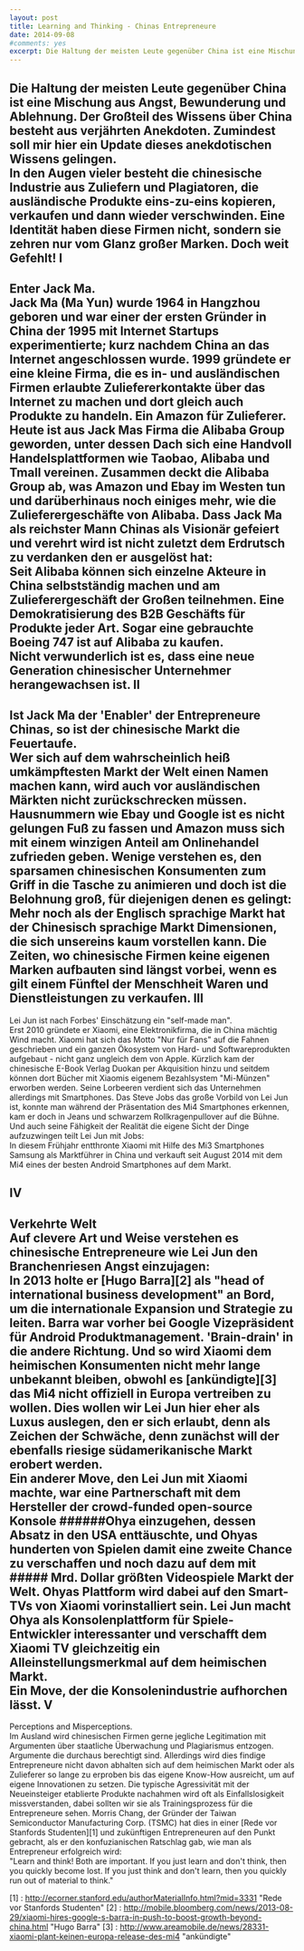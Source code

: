 ```yaml
---
layout: post
title: Learning and Thinking - Chinas Entrepreneure
date: 2014-09-08
#comments: yes
excerpt: Die Haltung der meisten Leute gegenüber China ist eine Mischung aus Angst, Bewunderung und Ablehnung. Der Großteil des Wissens über China besteht aus verjährten Anekdoten. Zumindest soll mir hier ein Update dieses anekdotischen Wissens gelingen.
---
```


Die Haltung der meisten Leute gegenüber China ist eine Mischung aus Angst, Bewunderung und Ablehnung. Der Großteil des Wissens über China besteht aus verjährten Anekdoten. Zumindest soll mir hier ein Update dieses anekdotischen Wissens gelingen.  
In den Augen vieler besteht die chinesische Industrie aus Zuliefern und Plagiatoren, die ausländische Produkte eins-zu-eins kopieren, verkaufen und dann wieder verschwinden. Eine Identität haben diese Firmen nicht, sondern sie zehren nur vom Glanz großer Marken. Doch weit Gefehlt!
I
---------
Enter Jack Ma.  
Jack Ma (Ma Yun) wurde 1964 in Hangzhou geboren und war einer der ersten Gründer in China der 1995 mit Internet Startups experimentierte; kurz nachdem China an das Internet angeschlossen wurde. 1999 gründete er eine kleine Firma, die es in- und ausländischen Firmen erlaubte Zuliefererkontakte über das Internet zu machen und dort gleich auch Produkte zu handeln. Ein Amazon für Zulieferer.  
Heute ist aus Jack Mas Firma die Alibaba Group geworden, unter dessen Dach sich eine Handvoll Handelsplattformen wie Taobao, Alibaba und Tmall vereinen. Zusammen deckt die Alibaba Group ab, was Amazon und Ebay im Westen tun und darüberhinaus noch einiges mehr, wie die Zulieferergeschäfte von Alibaba. Dass Jack Ma als reichster Mann Chinas als Visionär gefeiert und verehrt wird ist nicht zuletzt dem Erdrutsch zu verdanken den er ausgelöst hat:  
Seit Alibaba können sich einzelne Akteure in China selbstständig machen und am Zulieferergeschäft der Großen teilnehmen. Eine Demokratisierung des B2B Geschäfts für Produkte jeder Art. Sogar eine gebrauchte Boeing 747 ist auf Alibaba zu kaufen.  
Nicht verwunderlich ist es, dass eine neue Generation chinesischer Unternehmer herangewachsen ist.
II
------
Ist Jack Ma der 'Enabler' der Entrepreneure Chinas, so ist der chinesische Markt die Feuertaufe.  
Wer sich auf dem wahrscheinlich heiß umkämpftesten Markt der Welt einen Namen machen kann, wird auch vor ausländischen Märkten nicht zurückschrecken müssen. Hausnummern wie Ebay und Google ist es nicht gelungen Fuß zu fassen und Amazon muss sich mit einem winzigen Anteil am Onlinehandel zufrieden geben. Wenige verstehen es, den sparsamen chinesischen Konsumenten zum Griff in die Tasche zu animieren und doch ist die Belohnung groß, für diejenigen denen es gelingt:  
Mehr noch als der Englisch sprachige Markt hat der Chinesisch sprachige Markt Dimensionen, die sich unsereins kaum vorstellen kann.  Die Zeiten, wo chinesische Firmen keine eigenen Marken aufbauten sind längst vorbei, wenn es gilt einem Fünftel der Menschheit Waren und Dienstleistungen zu verkaufen.
III
------
Lei Jun ist nach Forbes' Einschätzung ein "self-made man".  
Erst 2010 gründete er Xiaomi, eine Elektronikfirma, die in China mächtig Wind macht. Xiaomi hat sich das Motto "Nur für Fans" auf die Fahnen geschrieben und ein ganzen Ökosystem von Hard- und Softwareprodukten aufgebaut - nicht ganz ungleich dem von Apple. Kürzlich kam der chinesische E-Book Verlag Duokan per Akquisition hinzu und seitdem können dort Bücher mit Xiaomis eigenem Bezahlsystem "Mi-Münzen" erworben werden. Seine Lorbeeren verdient sich das Unternehmen allerdings mit Smartphones. Das Steve Jobs das große Vorbild von Lei Jun ist, konnte man während der Präsentation des Mi4 Smartphones erkennen, kam er doch in Jeans und schwarzem Rollkragenpullover auf die Bühne. Und auch seine Fähigkeit der Realität die eigene Sicht der Dinge aufzuzwingen teilt Lei Jun mit Jobs:  
In diesem Frühjahr entthronte Xiaomi mit Hilfe des Mi3 Smartphones Samsung als Marktführer in China und verkauft seit August 2014 mit dem Mi4 eines der besten Android Smartphones auf dem Markt. 

IV
------
Verkehrte Welt  
Auf clevere Art und Weise verstehen es chinesische Entrepreneure wie Lei Jun den Branchenriesen Angst einzujagen:  
In 2013 holte er [Hugo Barra][2] als "head of international business development" an Bord, um die internationale Expansion und Strategie zu leiten. Barra war vorher bei Google Vizepräsident für Android Produktmanagement. 'Brain-drain' in die andere Richtung. Und so wird Xiaomi dem heimischen Konsumenten nicht mehr lange unbekannt bleiben, obwohl es [ankündigte][3] das Mi4 nicht offiziell in Europa vertreiben zu wollen. Dies wollen wir Lei Jun hier eher als Luxus auslegen, den er sich erlaubt, denn als Zeichen der Schwäche, denn zunächst will der ebenfalls riesige südamerikanische Markt erobert werden.  
Ein anderer Move, den Lei Jun mit Xiaomi machte, war eine Partnerschaft mit dem Hersteller der crowd-funded open-source Konsole ######Ohya einzugehen, dessen Absatz in den USA enttäuschte, und Ohyas hunderten von Spielen damit eine zweite Chance zu verschaffen und noch dazu auf dem mit ##### Mrd. Dollar größten Videospiele Markt der Welt. Ohyas Plattform wird dabei auf den Smart-TVs von Xiaomi vorinstalliert sein. Lei Jun macht Ohya als Konsolenplattform für Spiele-Entwickler interessanter und verschafft dem Xiaomi TV gleichzeitig ein Alleinstellungsmerkmal auf dem heimischen Markt.  
Ein Move, der die Konsolenindustrie aufhorchen lässt.
V
-----
Perceptions and Misperceptions.  
Im Ausland wird chinesischen Firmen gerne jegliche Legitimation mit Argumenten über staatliche Überwachung und Plagiarismus entzogen. Argumente die durchaus berechtigt sind. Allerdings wird dies findige Entrepreneure nicht davon abhalten sich auf dem heimischen Markt oder als Zulieferer so lange zu erproben bis das eigene Know-How ausreicht, um auf eigene Innovationen zu setzen. Die typische Agressivität mit der Neueinsteiger etablierte Produkte nachahmen wird oft als Einfallslosigkeit missverstanden, dabei sollten wir sie als Trainingsprozess für die Entrepreneure sehen. Morris Chang, der Gründer der Taiwan Semiconductor Manufacturing Corp. (TSMC) hat dies in einer [Rede vor Stanfords Studenten][1] und zukünftigen Entrepreneuren auf den Punkt gebracht, als er den konfuzianischen Ratschlag gab, wie man als Entrepreneur erfolgreich wird:  
"Learn and think! Both are important. If you just learn and don't think, then you quickly become lost. If you just think and don't learn, then you quickly run out of material to think."  





[1] : http://ecorner.stanford.edu/authorMaterialInfo.html?mid=3331 "Rede vor Stanfords Studenten"
[2] : http://mobile.bloomberg.com/news/2013-08-29/xiaomi-hires-google-s-barra-in-push-to-boost-growth-beyond-china.html "Hugo Barra"
[3] : http://www.areamobile.de/news/28331-xiaomi-plant-keinen-europa-release-des-mi4 "ankündigte"


